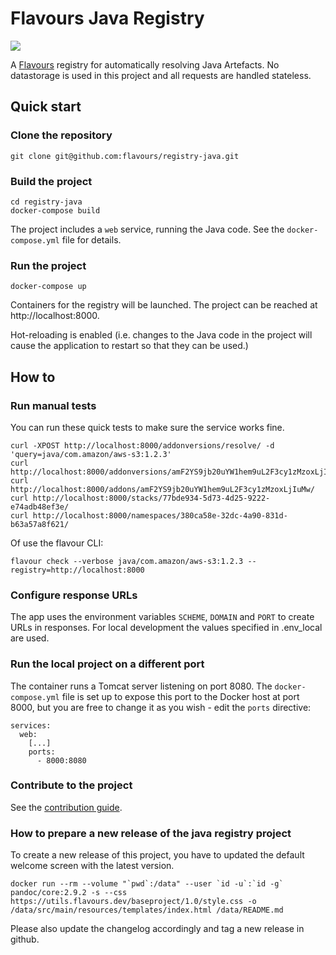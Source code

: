 # Flavours Java Registry

![](https://github.com/flavours/documentation/workflows/CI/badge.svg)

A [Flavours](https://www.flavours.dev) registry for automatically resolving Java Artefacts. No datastorage is used in this project and all requests are handled stateless. 


## Quick start

### Clone the repository

```
git clone git@github.com:flavours/registry-java.git
```

### Build the project

```
cd registry-java
docker-compose build
```

The project includes a ``web`` service, running the Java code.
See the ``docker-compose.yml`` file for details.

### Run the project

```
docker-compose up
````

Containers for the registry will be launched. The project can be reached at http://localhost:8000.

Hot-reloading is enabled (i.e. changes to the Java code in the project will cause the application to restart so that they 
can be used.)


## How to

### Run manual tests

You can run these quick tests to make sure the service works fine.

```
curl -XPOST http://localhost:8000/addonversions/resolve/ -d 'query=java/com.amazon/aws-s3:1.2.3'
curl http://localhost:8000/addonversions/amF2YS9jb20uYW1hem9uL2F3cy1zMzoxLjIuMw/
curl http://localhost:8000/addons/amF2YS9jb20uYW1hem9uL2F3cy1zMzoxLjIuMw/
curl http://localhost:8000/stacks/77bde934-5d73-4d25-9222-e74adb48ef3e/
curl http://localhost:8000/namespaces/380ca58e-32dc-4a90-831d-b63a57a8f621/
```

Of use the flavour CLI:

```
flavour check --verbose java/com.amazon/aws-s3:1.2.3 --registry=http://localhost:8000
```


### Configure response URLs
The app uses the environment variables `SCHEME`, `DOMAIN` and `PORT` to create URLs in responses. For local development
the values specified in .env_local are used.  

### Run the local project on a different port

The container runs a Tomcat server listening on port 8080. The ``docker-compose.yml`` file is set up to
expose this port to the Docker host at port 8000, but you are free to change it as you wish - edit the ``ports`` directive:

```
services:
  web:
    [...]
    ports: 
      - 8000:8080
```

### Contribute to the project

See the [contribution guide](https://github.com/flavours/getting-started-with-spring-boot/blob/master/CONTRIBUTING.md).

### How to prepare a new release of the java registry project
To create a new release of this project, you have to updated the default welcome screen with the latest version.

```
docker run --rm --volume "`pwd`:/data" --user `id -u`:`id -g` pandoc/core:2.9.2 -s --css https://utils.flavours.dev/baseproject/1.0/style.css -o /data/src/main/resources/templates/index.html /data/README.md
```

Please also update the changelog accordingly and tag a new release in github.
